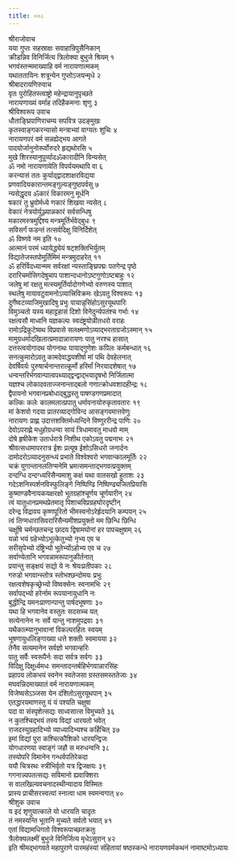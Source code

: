 ```yaml
---
title: ००८
---
```

श्रीराजोवाच  
यया गुप्तः सहस्राक्षः सवाहान्रिपुसैनिकान्  
क्रीडन्निव विनिर्जित्य त्रिलोक्या बुभुजे श्रियम् १  
भगवंस्तन्ममाख्याहि वर्म नारायणात्मकम्  
यथाततायिनः शत्रून्येन गुप्तोऽजयन्मृधे २  
श्रीबादरायणिरुवाच  
वृतः पुरोहितस्त्वाष्ट्रो महेन्द्रायानुपृच्छते  
नारायणाख्यं वर्माह तदिहैकमनाः शृणु ३  
श्रीविश्वरूप उवाच  
धौताङ्घ्रिपाणिराचम्य सपवित्र उदङ्मुखः  
कृतस्वाङ्गकरन्यासो मन्त्राभ्यां वाग्यतः शुचिः ४  
नारायणपरं वर्म सन्नह्येद्भय आगते  
पादयोर्जानुनोरूर्वोरुदरे हृद्यथोरसि ५  
मुखे शिरस्यानुपूर्व्यादॐकारादीनि विन्यसेत्  
ॐ नमो नारायणायेति विपर्ययमथापि वा ६  
करन्यासं ततः कुर्याद्द्वादशाक्षरविद्यया  
प्रणवादियकारान्तमङ्गुल्यङ्गुष्ठपर्वसु ७  
न्यसेद्धृदय ॐकारं विकारमनु मूर्धनि  
षकारं तु भ्रुवोर्मध्ये णकारं शिखया न्यसेत् ८  
वेकारं नेत्रयोर्युञ्ज्यान्नकारं सर्वसन्धिषु  
मकारमस्त्रमुद्दिश्य मन्त्रमूर्तिर्भवेद्बुधः ९  
सविसर्गं फडन्तं तत्सर्वदिक्षु विनिर्दिशेत्  
ॐ विष्णवे नम इति १०  
आत्मानं परमं ध्यायेद्ध्येयं षट्शक्तिभिर्युतम्  
विद्यातेजस्तपोमूर्तिमिमं मन्त्रमुदाहरेत् ११  
ॐ हरिर्विदध्यान्मम सर्वरक्षां न्यस्ताङ्घ्रिपद्मः पतगेन्द्र पृष्ठे  
दरारिचर्मासिगदेषुचाप पाशान्दधानोऽष्टगुणोऽष्टबाहुः १२  
जलेषु मां रक्षतु मत्स्यमूर्तिर्यादोगणेभ्यो वरुणस्य पाशात्  
स्थलेषु मायावटुवामनोऽव्यात्त्रिविक्रमः खेऽवतु विश्वरूपः १३  
दुर्गेष्वटव्याजिमुखादिषु प्रभुः पायान्नृसिंहोऽसुरयूथपारिः  
विमुञ्चतो यस्य महाट्टहासं दिशो विनेदुर्न्यपतंश्च गर्भाः १४  
रक्षत्वसौ माध्वनि यज्ञकल्पः स्वदंष्ट्रयोन्नीतधरो वराहः  
रामोऽद्रिकूटेष्वथ विप्रवासे सलक्ष्मणोऽव्याद्भरताग्रजोऽस्मान् १५  
मामुग्रधर्मादखिलात्प्रमादान्नारायणः पातु नरश्च हासात्  
दत्तस्त्वयोगादथ योगनाथः पायाद्गुणेशः कपिलः कर्मबन्धात् १६  
सनत्कुमारोऽवतु कामदेवाद्धयशीर्षा मां पथि देवहेलनात्  
देवर्षिवर्यः पुरुषार्चनान्तरात्कूर्मो हरिर्मां निरयादशेषात् १७  
धन्वन्तरिर्भगवान्पात्वपथ्याद्द्वन्द्वाद्भयादृषभो निर्जितात्मा  
यज्ञश्च लोकादवताज्जनान्ताद्बलो गणात्क्रोधवशादहीन्द्रः १८  
द्वैपायनो भगवानप्रबोधाद्बुद्धस्तु पाषण्डगणप्रमादात्  
कल्किः कलेः कालमलात्प्रपातु धर्मावनायोरुकृतावतारः १९  
मां केशवो गदया प्रातरव्याद्गोविन्द आसङ्गवमात्तवेणुः  
नारायणः प्राह्ण उदात्तशक्तिर्मध्यन्दिने विष्णुररीन्द्र पाणिः २०  
देवोऽपराह्णे मधुहोग्रधन्वा सायं त्रिधामावतु माधवो माम्  
दोषे हृषीकेश उतार्धरात्रे निशीथ एकोऽवतु पद्मनाभः २१  
श्रीवत्सधामापररात्र ईशः प्रत्यूष ईशोऽसिधरो जनार्दनः  
दामोदरोऽव्यादनुसन्ध्यं प्रभाते विश्वेश्वरो भगवान्कालमूर्तिः २२  
चक्रं युगान्तानलतिग्मनेमि भ्रमत्समन्ताद्भगवत्प्रयुक्तम्  
दन्दग्धि दन्दग्ध्यरिसैन्यमाशु कक्षं यथा वातसखो हुताशः २३  
गदेऽशनिस्पर्शनविस्फुलिङ्गे निष्पिण्ढि निष्पिण्ढ्यजितप्रियासि  
कुष्माण्डवैनायकयक्षरक्षो भूतग्रहांश्चूर्णय चूर्णयारीन् २४  
त्वं यातुधानप्रमथप्रेतमातृ पिशाचविप्रग्रहघोरदृष्टीन्  
दरेन्द्र विद्रावय कृष्णपूरितो भीमस्वनोऽरेर्हृदयानि कम्पयन् २५  
त्वं तिग्मधारासिवरारिसैन्यमीशप्रयुक्तो मम छिन्धि छिन्धि  
चक्षूंषि चर्मन्छतचन्द्र छादय द्विषामघोनां हर पापचक्षुषाम् २६  
यन्नो भयं ग्रहेभ्योऽभूत्केतुभ्यो नृभ्य एव च  
सरीसृपेभ्यो दंष्ट्रिभ्यो भूतेभ्योंऽहोभ्य एव च २७  
सर्वाण्येतानि भगवन्नामरूपानुकीर्तनात्  
प्रयान्तु सङ्क्षयं सद्यो ये नः श्रेयःप्रतीपकाः २८  
गरुडो भगवान्स्तोत्र स्तोभश्छन्दोमयः प्रभुः  
रक्षत्वशेषकृच्छ्रेभ्यो विष्वक्सेनः स्वनामभिः २९  
सर्वापद्भ्यो हरेर्नाम रूपयानायुधानि नः  
बुद्धीन्द्रि यमनःप्राणान्पान्तु पार्षदभूषणाः ३०  
यथा हि भगवानेव वस्तुतः सदसच्च यत्  
सत्येनानेन नः सर्वे यान्तु नाशमुपद्रवाः ३१  
यथैकात्म्यानुभावानां विकल्परहितः स्वयम्  
भूषणायुधलिङ्गाख्या धत्ते शक्तीः स्वमायया ३२  
तेनैव सत्यमानेन सर्वज्ञो भगवान्हरिः  
पातु सर्वैः स्वरूपैर्नः सदा सर्वत्र सर्वगः ३३  
विदिक्षु दिक्षूर्ध्वमधः समन्तादन्तर्बहिर्भगवान्नारसिंहः  
प्रहापय लोकभयं स्वनेन स्वतेजसा ग्रस्तसमस्ततेजाः ३४  
मघवन्निदमाख्यातं वर्म नारायणात्मकम्  
विजेष्यसेऽञ्जसा येन दंशितोऽसुरयूथपान् ३५  
एतद्धारयमाणस्तु यं यं पश्यति चक्षुषा  
पदा वा संस्पृशेत्सद्यः साध्वसात्स विमुच्यते ३६  
न कुतश्चिद्भयं तस्य विद्यां धारयतो भवेत्  
राजदस्युग्रहादिभ्यो व्याध्यादिभ्यश्च कर्हिचित् ३७  
इमां विद्यां पुरा कश्चित्कौशिको धारयन्द्विजः  
योगधारणया स्वाङ्गं जहौ स मरुधन्वनि ३८  
तस्योपरि विमानेन गन्धर्वपतिरेकदा  
ययौ चित्ररथः स्त्रीभिर्वृतो यत्र द्विजक्षयः ३९  
गगनान्न्यपतत्सद्यः सविमानो ह्यवाक्शिराः  
स वालखिल्यवचनादस्थीन्यादाय विस्मितः  
प्रास्य प्राचीसरस्वत्यां स्नात्वा धाम स्वमन्वगात् ४०  
श्रीशुक उवाच  
य इदं शृणुयात्काले यो धारयति चादृतः  
तं नमस्यन्ति भूतानि मुच्यते सर्वतो भयात् ४१  
एतां विद्यामधिगतो विश्वरूपाच्छतक्रतुः  
त्रैलोक्यलक्ष्मीं बुभुजे विनिर्जित्य मृधेऽसुरान् ४२  
इति श्रीमद्भागवते महापुराणे पारमहंस्यां संहितायां षष्ठस्कन्धे नारायणवर्मकथनं नामाष्टमोऽध्यायः